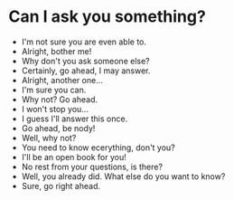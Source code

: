 # Can I ask you something?

- I'm not sure you are even able to.
- Alright, bother me!
- Why don't you ask someone else?
- Certainly, go ahead, I may answer.
- Alright, another one...
- I'm sure you can.
- Why not? Go ahead.
- I won't stop you...
- I guess I'll answer this once.
- Go ahead, be nody!
- Well, why not?
- You need to know ecerything, don't you?
- I'll be an open book for you!
- No rest from your questions, is there?
- Well, you already did. What else do you want to know?
- Sure, go right ahead.
